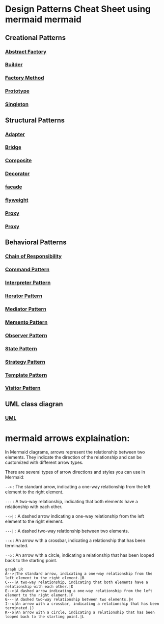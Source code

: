 # Design Patterns Cheat Sheet using mermaid mermaid

## Creational Patterns

### [Abstract Factory](creational-patterns/abstract_factory.md)
### [Builder](creational-patterns/builder.md)
### [Factory Method](creational-patterns/factory_method.md)
### [Prototype](creational-patterns/prototype.md)
### [Singleton](creational-patterns/singleton.md)

## Structural Patterns

### [Adapter](structural-patterns/adapter.md)
### [Bridge](structural-patterns/bridge.md)
### [Composite](structural-patterns/composite.md)
### [Decorator](structural-patterns/decorator.md)
### [facade](structural-patterns/facade.md)
### [flyweight](structural-patterns/flyweight.md)
### [Proxy](structural-patterns/proxy.md)
### [Proxy](structural-patterns/proxy.md)

## Behavioral Patterns

### [Chain of Responsibility](behavioral_patterns/chain_of_responsibility.md)
### [Command Pattern](behavioral_patterns/command_pattern.md)
### [Interpreter Pattern](behavioral_patterns/interpreter_pattern.md)
### [Iterator Pattern](behavioral_patterns/iterator_pattern.md)
### [Mediator Pattern](behavioral_patterns/mediator_pattern.md)
### [Memento Pattern](behavioral_patterns/memento_pattern.md)
### [Observer Pattern](behavioral_patterns/observer_pattern.md)
### [State Pattern](behavioral_patterns/state_pattern.md)
### [Strategy Pattern](behavioral_patterns/strategy_pattern.md)
### [Template Pattern](behavioral_patterns/template_method_pattern.md)
### [Visitor Pattern](behavioral_patterns/visitor_pattern.md)

## UML class diagran

### [UML](uml-diagram/uml.md)

# mermaid arrows explaination:
In Mermaid diagrams, arrows represent the relationship between two elements. They indicate the direction of the relationship and can be customized with different arrow types.

There are several types of arrow directions and styles you can use in Mermaid:

`-->` : The standard arrow, indicating a one-way relationship from the left element to the right element.

`---` : A two-way relationship, indicating that both elements have a relationship with each other.

`-->|` : A dashed arrow indicating a one-way relationship from the left element to the right element.

`---|` : A dashed two-way relationship between two elements.

`--x` : An arrow with a crossbar, indicating a relationship that has been terminated.

`--o` : An arrow with a circle, indicating a relationship that has been looped back to the starting point.


```mermaid
graph LR
A-->|The standard arrow, indicating a one-way relationship from the left element to the right element.|B
C---|A two-way relationship, indicating that both elements have a relationship with each other.|D
E-->|A dashed arrow indicating a one-way relationship from the left element to the right element.|F
G---|A dashed two-way relationship between two elements.|H
I--x|An arrow with a crossbar, indicating a relationship that has been terminated.|J
K--o|An arrow with a circle, indicating a relationship that has been looped back to the starting point.|L

```